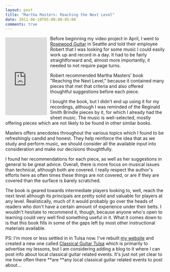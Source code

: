 ```yaml
---
layout: post
title: "Martha Masters: Reaching the Next Level"
date: 2011-06-10T05:00:00-05:00
comments: true
---
```


<iframe align="left" frameborder="0" marginheight="0" marginwidth="0" scrolling="no" src="http://rcm.amazon.com/e/cm?t=willisguitabl-20&amp;o=1&amp;p=8&amp;l=bpl&amp;asins=0786679816&amp;fc1=000000&amp;IS2=1&amp;lt1=_blank&amp;m=amazon&amp;lc1=0000FF&amp;bc1=000000&amp;bg1=FFFFFF&amp;f=ifr" style="align: left; height: 245px; padding-right: 10px; padding-top: 5px; width: 131px;"></iframe>Before beginning my video project in April, I went to <a href="http://rosewoodguitar.com/">Rosewood Guitar</a> in Seattle and told their employee Robert that I was looking for some music I could easily work up and record in a day. It had to be fairly straightforward and, almost more importantly, it needed to not require page turns.

Robert recommended Martha Masters' book "Reaching the Next Level," because it contained many pieces that met that criteria and also offered thoughtful suggestions before each piece.

I bought the book, but I didn't end up using it for my recordings, although I was reminded of the Reginald Smith Brindle pieces by it, for which I already had the sheet music. The music is well-selected, mostly offering pieces which are not likely to be found in other similar books.

Masters offers anecdotes throughout the various topics which I found to be refreshingly candid and honest. They help reinforce the idea that as we study and perform music, we should consider all the available input into consideration and make our decisions thoughtfully.

I found her recommendations for each piece, as well as her suggestions in general to be great advice. Overall, there is more focus on musical issues than technical, although both are covered. I really respect the author's efforts here as often times these things are not covered, or are if they are covered than the surface is barely scratched.

The book is geared towards intermediate players looking to, well, reach the next level although its principals are pretty solid and valuable for players at any level. Realistically, much of it would probably go over the heads of readers who don't have a certain amount of experience under their belts. I wouldn't hesitate to recommend it, though, because anyone who's open to learning could very well find something useful in it. What it comes down to is that this book fills in some of the gaps left by most other instructional materials available.

PS: I'm more or less settled in in Tulsa now. I've rebuilt <a href="http://william.bajzek.com/">my website</a> and created a new one called <a href="http://www.classicalguitartulsa.com/">Classical Guitar Tulsa</a> which is primarily to advertise my lessons, but I am considering adding a blog to it where I can post info about local classical guitar related events. It's just not yet clear to me how often there **are **any local classical guitar related events to post about...

